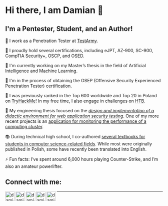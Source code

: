 # Hi there, I am Damian 👋

## I'm a Pentester, Student, and an Author!

👮 I work as a Penetration Tester at [TestArmy].

🎃 I proudly hold several certifications, including eJPT, AZ-900, SC-900, CompTIA Security+, OSCP, and OSED.

🌱 I'm currently working on my Master’s thesis in the field of Artificial Intelligence and Machine Learning.

🥅 I'm in the process of obtaining the OSEP (Offensive Security Experienced Penetration Tester) certification.

🔭 I was previously ranked in the Top 600 worldwide and Top 20 in Poland on [TryHackMe]! In my free time, I also engage in challenges on [HTB].

🌱 My engineering thesis focused on the [*design and implementation of a didactic environment for web application security testing*](https://github.com/damianStrojek/Security-Testing-of-Web-Applications). One of my more recent projects is an [application for monitoring the performance of a computing cluster](https://github.com/damianStrojek/Measuring-Performance-in-Computer-Claster).

📚 During technical high school, I co-authored [several textbooks for students in computer science-related fields](https://www.empik.com/szukaj/produkt?q=damian%20strojek&qtype=basicForm). While most were originally published in Polish, some have recently been translated into English.

⚡ Fun facts: I’ve spent around 6,000 hours playing Counter-Strike, and I’m also an amateur powerlifter.

## Connect with me:

[<img align="left" alt="damianFresh | LinkedIn" width="30px" src="https://img.icons8.com/office/16/000000/linkedin.png" />][linkedin]
[<img align="left" alt="damianFresh | TryHackMe" width="30px" src="https://tryhackme.com/img/favicon.png" />][tryhackme]
[<img align="left" alt="damianFresh | HackTheBox" width="30px" src="https://www.svgrepo.com/show/330606/hackthebox.svg" />][hackthebox]
[<img align="left" alt="damianFresh | Instagram" width="30px" src="https://img.icons8.com/fluency/16/000000/instagram-new.png" />][instagram]
[<img align="left" alt="damianFresh | Books" width="30px" src="https://img.icons8.com/color/48/000000/books.png" />][books]

---

[damianstrojek.github.io]: https://damianstrojek.github.io/
[instagram]: https://www.instagram.com/strojekdamian_/
[linkedin]: https://www.linkedin.com/in/damianstrojek/
[books]: https://itstart.pl/presta/szukaj?controller=search&s=Damian+Strojek
[tryhackme]: https://tryhackme.com/p/damianStr
[TryHackMe]: https://tryhackme.com/p/damianStr
[tools]: https://strojek-damian.notion.site/Cybersec-f1d1656517874f54a886af71f76beab8
[cpp]: https://github.com/damianStrojek/Computer-Science-Algorithms
[python]: https://github.com/damianStrojek/Python-GameOfLife
[kali]: https://www.kali.org/
[Objectivity]: https://www.objectivity.co.uk/
[TestArmy]: https://testarmy.com/
[hackthebox]: https://app.hackthebox.com/profile/666612
[HTB]: https://app.hackthebox.com/profile/666612
